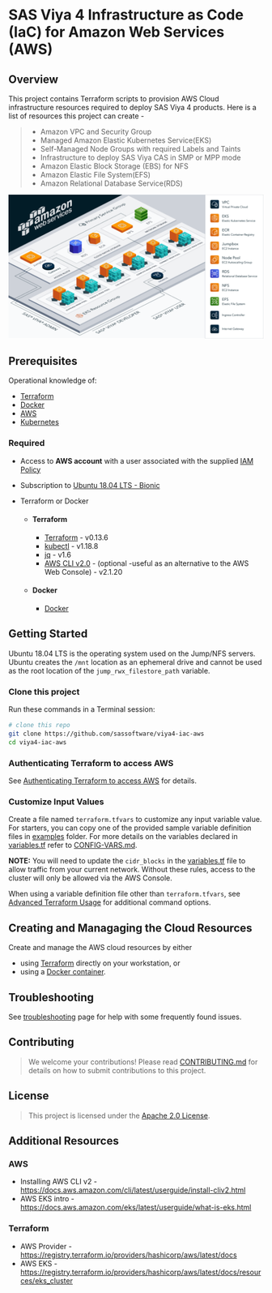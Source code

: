 # SAS Viya 4 Infrastructure as Code (IaC) for Amazon Web Services (AWS)

## Overview

This project contains Terraform scripts to provision AWS Cloud infrastructure resources required to deploy SAS Viya 4 products. Here is a list of resources this project can create -

  >- Amazon VPC and Security Group
  >- Managed Amazon Elastic Kubernetes Service(EKS)
  >- Self-Managed Node Groups with required Labels and Taints
  >- Infrastructure to deploy SAS Viya CAS in SMP or MPP mode
  >- Amazon Elastic Block Storage (EBS) for NFS
  >- Amazon Elastic File System(EFS)
  >- Amazon Relational Database Service(RDS)

[<img src="./docs/images/viya4-iac-aws-diag.png" alt="Architecture Diagram" width="750"/>](./docs/images/viya4-iac-aws-diag.png?raw=true)

## Prerequisites

Operational knowledge of:

- [Terraform](https://www.terraform.io/intro/index.html)
- [Docker](https://www.docker.com/)
- [AWS](https://aws.amazon.com)
- [Kubernetes](https://kubernetes.io/docs/concepts/)

### Required

- Access to **AWS account** with a user associated with the supplied [IAM Policy](./files/policies/devops-iac-eks-policy.json)
- Subscription to [Ubuntu 18.04 LTS - Bionic](https://aws.amazon.com/marketplace/pp/B07CQ33QKV/)
- Terraform or Docker
  
  - #### Terraform

    - [Terraform](https://www.terraform.io/downloads.html) - v0.13.6
    - [kubectl](https://kubernetes.io/docs/tasks/tools/install-kubectl/) - v1.18.8
    - [jq](https://stedolan.github.io/jq/) - v1.6
    - [AWS CLI v2.0](https://aws.amazon.com/cli) - (optional -useful as an alternative to the AWS Web Console) - v2.1.20
  
  - #### Docker
  
    - [Docker](https://docs.docker.com/get-docker/)

## Getting Started

Ubuntu 18.04 LTS is the operating system used on the Jump/NFS servers. Ubuntu creates the `/mnt` location as an ephemeral drive and cannot be used as the root location of the `jump_rwx_filestore_path` variable.

### Clone this project

Run these commands in a Terminal session:

```bash
# clone this repo
git clone https://github.com/sassoftware/viya4-iac-aws
cd viya4-iac-aws
```

### Authenticating Terraform to access AWS

See  [Authenticating Terraform to access AWS](./docs/user/TerraformAWSAuthentication.md) for details.

### Customize Input Values

Create a file named `terraform.tfvars` to customize any input variable value. For starters, you can copy one of the provided sample variable definition files in [examples](./examples) folder. For more details on the variables declared in [variables.tf](variables.tf) refer to [CONFIG-VARS.md](docs/CONFIG-VARS.md).

**NOTE:** You will need to update the `cidr_blocks` in the [variables.tf](variables.tf) file to allow traffic from your current network. Without these rules, access to the cluster will only be allowed via the AWS Console.

When using a variable definition file other than `terraform.tfvars`, see [Advanced Terraform Usage](docs/user/AdvancedTerraformUsage.md) for additional command options.

## Creating and Managaging the Cloud Resources

Create and manage the AWS cloud resources by either

- using [Terraform](docs/user/TerraformUsage.md) directly on your workstation, or
- using a [Docker container](docs/user/DockerUsage.md).

## Troubleshooting

See [troubleshooting](./docs/Troubleshooting.md) page for help with some frequently found issues.

## Contributing

> We welcome your contributions! Please read [CONTRIBUTING.md](CONTRIBUTING.md) for details on how to submit contributions to this project.

## License

> This project is licensed under the [Apache 2.0 License](LICENSE).

## Additional Resources

### AWS

- Installing AWS CLI v2 - https://docs.aws.amazon.com/cli/latest/userguide/install-cliv2.html
- AWS EKS intro - https://docs.aws.amazon.com/eks/latest/userguide/what-is-eks.html

### Terraform

- AWS Provider - https://registry.terraform.io/providers/hashicorp/aws/latest/docs
- AWS EKS - https://registry.terraform.io/providers/hashicorp/aws/latest/docs/resources/eks_cluster

